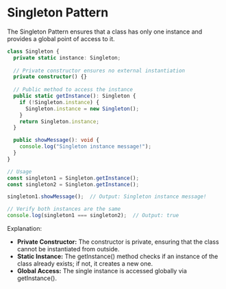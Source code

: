 # Singleton Pattern

The Singleton Pattern ensures that a class has only one instance and provides a global point of access to it.

```ts
class Singleton {
  private static instance: Singleton;
  
  // Private constructor ensures no external instantiation
  private constructor() {}
  
  // Public method to access the instance
  public static getInstance(): Singleton {
    if (!Singleton.instance) {
      Singleton.instance = new Singleton();
    }
    return Singleton.instance;
  }

  public showMessage(): void {
    console.log("Singleton instance message!");
  }
}

// Usage
const singleton1 = Singleton.getInstance();
const singleton2 = Singleton.getInstance();

singleton1.showMessage();  // Output: Singleton instance message!

// Verify both instances are the same
console.log(singleton1 === singleton2);  // Output: true
```

Explanation:
- **Private Constructor:** The constructor is private, ensuring that the class cannot be instantiated from outside.
- **Static Instance:** The getInstance() method checks if an instance of the class already exists; if not, it creates a new one.
- **Global Access:** The single instance is accessed globally via getInstance().
